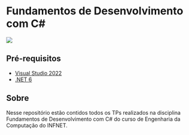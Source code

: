 # Fundamentos de Desenvolvimento com C#

![](https://img.shields.io/badge/C%23-239120?style=for-the-badge&logo=c-sharp&logoColor=whit)

## Pré-requisitos

- [Visual Studio 2022](https://visualstudio.microsoft.com/pt-br/vs/)
- [.NET 6](https://dotnet.microsoft.com/en-us/download/dotnet/6.0)

## Sobre

Nesse repositório estão contidos todos os TPs realizados na disciplina Fundamentos de Desenvolvimento com C# do curso de Engenharia da Computação do INFNET.
